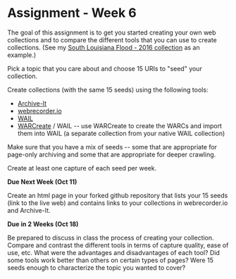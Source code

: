 # Assignment - Week 6

The goal of this assignment is to get you started creating your own web collections and to compare the different tools that you can use to create collections.  (See my [South Louisiana Flood - 2016 collection](https://archive-it.org/collections/7760) as an example.)

Pick a topic that you care about and choose 15 URIs to "seed" your collection. 

Create collections (with the same 15 seeds) using the following tools:
* [Archive-It](https://archive-it.org)
* [webrecorder.io](https://webrecorder.io)
* [WAIL](https://github.com/N0taN3rd/wail)
* [WARCreate](http://warcreate.com) / WAIL -- use WARCreate to create the WARCs and import them into WAIL (a separate collection from your native WAIL collection)

Make sure that you have a mix of seeds -- some that are appropriate for page-only archiving and some that are appropriate for deeper crawling.

Create at least one capture of each seed per week.

**Due Next Week (Oct 11)**

Create an html page in your forked github repository that lists your 15 seeds (link to the live web) and contains links to your collections in webrecorder.io and Archive-It.

**Due in 2 Weeks (Oct 18)**

Be prepared to discuss in class the process of creating your collection.  Compare and contrast the different tools in terms of capture quality, ease of use, etc. What were the advantages and disadvantages of each tool?  Did some tools work better than others on certain types of pages? Were 15 seeds enough to characterize the topic you wanted to cover?
